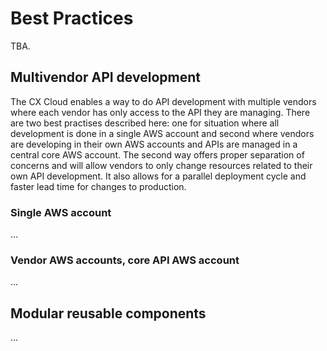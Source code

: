 # Best Practices

TBA.

## Multivendor API development

The CX Cloud enables a way to do API development with multiple vendors
where each vendor has only access to the API they are managing. There are
two best practises described here: one for situation where all development is
done in a single AWS account and second where vendors are developing in their
own AWS accounts and APIs are managed in a central core AWS account. The second way
offers proper separation of concerns and will allow vendors to only change
resources related to their own API development. It also allows for a parallel
deployment cycle and faster lead time for changes to production.

### Single AWS account

...

### Vendor AWS accounts, core API AWS account

...

## Modular reusable components

...

